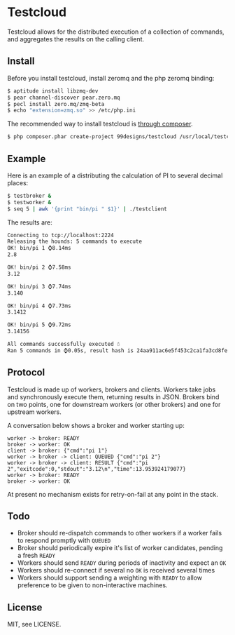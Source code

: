 # Testcloud

Testcloud allows for the distributed execution of a collection of commands, and aggregates the
results on the calling client.

## Install

Before you install testcloud, install zeromq and the php zeromq binding:

```bash
$ aptitude install libzmq-dev
$ pear channel-discover pear.zero.mq
$ pecl install zero.mq/zmq-beta
$ echo "extension=zmq.so" >> /etc/php.ini
```

The recommended way to install testcloud is [through composer](http://getcomposer.org).

```bash
$ php composer.phar create-project 99designs/testcloud /usr/local/testcloud
```

## Example

Here is an example of a distributing the calculation of PI to several decimal places:

```bash
$ testbroker &
$ testworker &
$ seq 5 | awk '{print "bin/pi " $1}' | ./testclient
```

The results are:

```bash
Connecting to tcp://localhost:2224
Releasing the hounds: 5 commands to execute
OK! bin/pi 1 ⌚8.14ms
2.8

OK! bin/pi 2 ⌚7.58ms
3.12

OK! bin/pi 3 ⌚7.74ms
3.140

OK! bin/pi 4 ⌚7.73ms
3.1412

OK! bin/pi 5 ⌚9.72ms
3.14156

All commands successfully executed ☃
Ran 5 commands in ⌚0.05s, result hash is 24aa911ac6e5f453c2ca1fa3cd8fe3ad2d6b1f43
```

## Protocol

Testcloud is made up of workers, brokers and clients. Workers take jobs and synchronously execute them, returning results in JSON. Brokers bind on two points, one for downstream workers (or other brokers) and one for upstream workers. 

A conversation below shows a broker and worker starting up:

```
worker -> broker: READY
broker -> worker: OK
client -> broker: {"cmd":"pi 1"} 
worker -> broker -> client: QUEUED {"cmd":"pi 2"}
worker -> broker -> client: RESULT {"cmd":"pi 2","exitcode":0,"stdout":"3.12\n","time":13.953924179077}
worker -> broker: READY
broker -> worker: OK
```

At present no mechanism exists for retry-on-fail at any point in the stack.


## Todo

- Broker should re-dispatch commands to other workers if a worker fails to respond promptly with `QUEUED`
- Broker should periodically expire it's list of worker candidates, pending a fresh `READY`
- Workers should send `READY` during periods of inactivity and expect an `OK`
- Workers should re-connect if several no `OK` is received several times
- Workers should support sending a weighting with `READY` to allow preference to be given to non-interactive machines.  

## License

MIT, see LICENSE.
